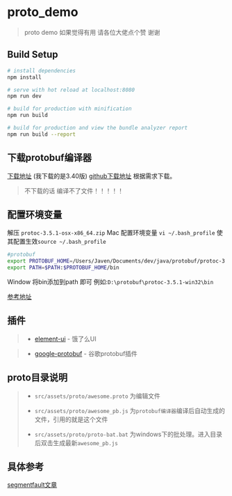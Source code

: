 # proto_demo

> proto demo 如果觉得有用 请各位大佬点个赞 谢谢

## Build Setup

``` bash
# install dependencies
npm install

# serve with hot reload at localhost:8080
npm run dev

# build for production with minification
npm run build

# build for production and view the bundle analyzer report
npm run build --report
```

## 下载protobuf编译器
[下载地址](https://repo1.maven.org/maven2/com/google/protobuf/protoc/) (我下载的是3.40版)
[github下载地址](https://github.com/protocolbuffers/protobuf/releases)
根据需求下载。
> 不下载的话 编译不了文件！！！！！

## 配置环境变量
解压 `protoc-3.5.1-osx-x86_64.zip`
Mac 配置环境变量 `vi ~/.bash_profile` 使其配置生效`source ~/.bash_profile`

``` bash
#protobuf
export PROTOBUF_HOME=/Users/Javen/Documents/dev/java/protobuf/protoc-3.5.1-osx-x86_64
export PATH=$PATH:$PROTOBUF_HOME/bin
```
Window 将bin添加到path 即可 例如:`D:\protobuf\protoc-3.5.1-win32\bin`

[参考地址](https://www.jianshu.com/p/e63082e9188d)

## 插件
> * [element-ui](https://github.com/ElemeFE/element) - 饿了么UI

> * [google-protobuf](https://github.com/protocolbuffers/protobuf/tree/master/js) - 谷歌protobuf插件

## proto目录说明
> * `src/assets/proto/awesome.proto` 为编辑文件
>
> * `src/assets/proto/awesome_pb.js` 为`protobuf编译器`编译后自动生成的文件，引用的就是这个文件
>
> * `src/assets/proto/proto-bat.bat` 为windows下的批处理。进入目录后双击生成最新`awesome_pb.js`

## 具体参考
[segmentfault文章](https://segmentfault.com/a/1190000015402524)
